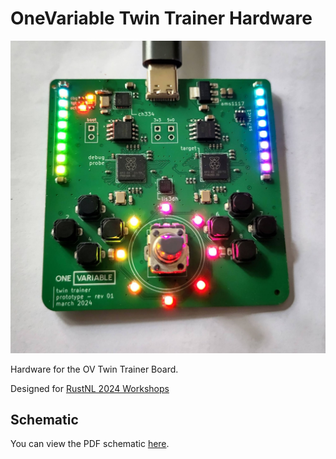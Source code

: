 # OneVariable Twin Trainer Hardware

![OV Twin Revision 1](./assets/ovtwin-001.jpg)

Hardware for the OV Twin Trainer Board.

Designed for [RustNL 2024 Workshops](https://2024.rustnl.org/workshops/)

## Schematic

You can view the PDF schematic [here](./assets/ov-twin.pdf).
